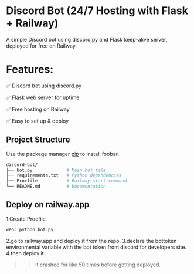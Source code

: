 #  Discord Bot (24/7 Hosting with Flask + Railway)
A simple Discord bot using discord.py and Flask keep-alive server, deployed for free on Railway.
# Features:

✅ Discord bot using discord.py

✅ Flask web server for uptime

✅ Free hosting on Railway

✅ Easy to set up & deploy


## Project Structure
Use the package manager [pip](https://pip.pypa.io/en/stable/) to install foobar.

```bash
discord-bot/
├── bot.py             # Main bot file
├── requirements.txt   # Python dependencies
├── Procfile           # Railway start command
└── README.md          # Documentation

```

## Deploy on railway.app
1.Create Procfile
```bash
web: python bot.py
```
2.go to railway.app and deploy it from the repo.
3.declare the bottoken environmental variable with the bot token from discord for developers site.
4.then deploy it.

>>It crashed for like 50 times before getting deployed.


